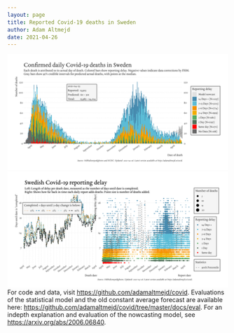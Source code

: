 ```yaml
---
layout: page
title: Reported Covid-19 deaths in Sweden
author: Adam Altmejd
date: 2021-04-26
---
```


![Graph of Swedish Covid-19 deaths with reporting delay.](deaths_lag_sweden_2021-04-26.png "Swedish Covid-19 deaths.")
![Graph of Swedish Covid-19 reporting delay in daily deaths.](lag_trend_sweden_2021-04-26.png "Trend in Swedish Covid-19 mortality reporting delay.")
For code and data, visit <https://github.com/adamaltmejd/covid>.
Evaluations of the statistical model and the old constant average forecast are available here: <https://github.com/adamaltmejd/covid/tree/master/docs/eval>.
For an indepth explanation and evaluation of the nowcasting model, see <https://arxiv.org/abs/2006.06840>.
